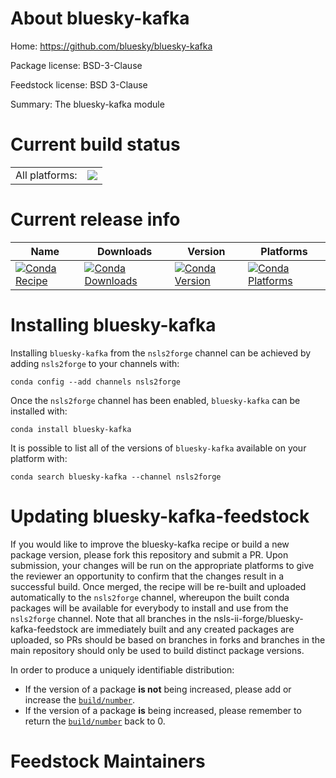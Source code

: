 About bluesky-kafka
===================

Home: https://github.com/bluesky/bluesky-kafka

Package license: BSD-3-Clause

Feedstock license: BSD 3-Clause

Summary: The bluesky-kafka module



Current build status
====================


<table><tr><td>All platforms:</td>
    <td>
      <a href="https://dev.azure.com/nsls2forge/nsls2forge/_build/latest?definitionId=52&branchName=master">
        <img src="https://dev.azure.com/nsls2forge/nsls2forge/_apis/build/status/bluesky-kafka-feedstock?branchName=master">
      </a>
    </td>
  </tr>
</table>

Current release info
====================

| Name | Downloads | Version | Platforms |
| --- | --- | --- | --- |
| [![Conda Recipe](https://img.shields.io/badge/recipe-bluesky--kafka-green.svg)](https://anaconda.org/nsls2forge/bluesky-kafka) | [![Conda Downloads](https://img.shields.io/conda/dn/nsls2forge/bluesky-kafka.svg)](https://anaconda.org/nsls2forge/bluesky-kafka) | [![Conda Version](https://img.shields.io/conda/vn/nsls2forge/bluesky-kafka.svg)](https://anaconda.org/nsls2forge/bluesky-kafka) | [![Conda Platforms](https://img.shields.io/conda/pn/nsls2forge/bluesky-kafka.svg)](https://anaconda.org/nsls2forge/bluesky-kafka) |

Installing bluesky-kafka
========================

Installing `bluesky-kafka` from the `nsls2forge` channel can be achieved by adding `nsls2forge` to your channels with:

```
conda config --add channels nsls2forge
```

Once the `nsls2forge` channel has been enabled, `bluesky-kafka` can be installed with:

```
conda install bluesky-kafka
```

It is possible to list all of the versions of `bluesky-kafka` available on your platform with:

```
conda search bluesky-kafka --channel nsls2forge
```




Updating bluesky-kafka-feedstock
================================

If you would like to improve the bluesky-kafka recipe or build a new
package version, please fork this repository and submit a PR. Upon submission,
your changes will be run on the appropriate platforms to give the reviewer an
opportunity to confirm that the changes result in a successful build. Once
merged, the recipe will be re-built and uploaded automatically to the
`nsls2forge` channel, whereupon the built conda packages will be available for
everybody to install and use from the `nsls2forge` channel.
Note that all branches in the nsls-ii-forge/bluesky-kafka-feedstock are
immediately built and any created packages are uploaded, so PRs should be based
on branches in forks and branches in the main repository should only be used to
build distinct package versions.

In order to produce a uniquely identifiable distribution:
 * If the version of a package **is not** being increased, please add or increase
   the [``build/number``](https://conda.io/docs/user-guide/tasks/build-packages/define-metadata.html#build-number-and-string).
 * If the version of a package **is** being increased, please remember to return
   the [``build/number``](https://conda.io/docs/user-guide/tasks/build-packages/define-metadata.html#build-number-and-string)
   back to 0.

Feedstock Maintainers
=====================


